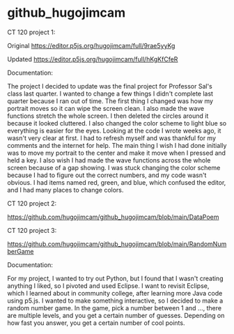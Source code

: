 # github_hugojimcam

CT 120 project 1:

Original https://editor.p5js.org/hugojimcam/full/9rae5yyKg

Updated https://editor.p5js.org/hugojimcam/full/hKgKfCfeR

Documentation:

The project I decided to update was the final project for Professor Sal's class last quarter. I wanted to change a few things I didn't complete last quarter because I ran out of time. The first thing I changed was how my portrait moves so it can wipe the screen clean. I also made the wave functions stretch the whole screen. I then deleted the circles around it because it looked cluttered. I also changed the color scheme to light blue so everything is easier for the eyes. Looking at the code I wrote weeks ago, it wasn't very clear at first. I had to refresh myself and was thankful for my comments and the internet for help. The main thing I wish I had done initially was to move my portrait to the center and make it move when I pressed and held a key. I also wish I had made the wave functions across the whole screen because of a gap showing. I was stuck changing the color scheme because I had to figure out the correct numbers, and my code wasn't obvious. I had items named red, green, and blue, which confused the editor, and I had many places to change colors. 

CT 120 project 2: 

https://github.com/hugojimcam/github_hugojimcam/blob/main/DataPoem

CT 120 project 3: 

https://github.com/hugojimcam/github_hugojimcam/blob/main/RandomNumberGame

Documentation: 


For my project, I wanted to try out Python, but I found that I wasn't creating anything I liked, so I pivoted and used Eclipse. I want to revisit Eclipse, which I learned about in community college, after learning more Java code using p5.js. I wanted to make something interactive, so I decided to make a random number game. In the game, pick a number between 1 and ..., there are multiple levels, and you get a certain number of guesses. Depending on how fast you answer, you get a certain number of cool points. 


